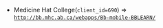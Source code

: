 - Medicine Hat College(`client_id=690`) => [`http://bb.mhc.ab.ca/webapps/Bb-mobile-BBLEARN/`](http://bb.mhc.ab.ca/webapps/Bb-mobile-BBLEARN/)
